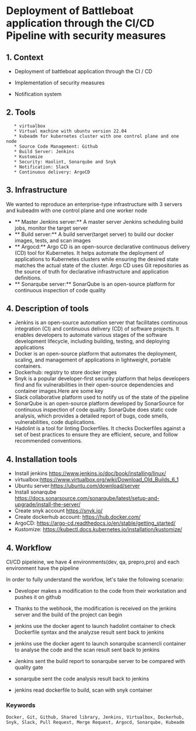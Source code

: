 # Deployment of Battleboat application through the CI/CD Pipeline with security measures

## 1. **Context**
   
   * Deployment of battleboat application through the CI / CD
   
   * Implementation of security measures
   
   * Notification system

## 2. **Tools**
       * virtualbox
       * Virtual machine with ubuntu version 22.04
       * kubeadm for kubernetes cluster with one control plane and one node
       * Source Code Management: Github
       * Build Server: Jenkins 
       * Kustomize
       * Security: Haolint, Sonarqube and Snyk                                         
       * Notification: Slack
       * Continuous delivery: ArgoCD  
       
       
## 3. **Infrastructure**
We wanted to reproduce an enterprise-type infrastructure with 3 servers and kubeadm with one control plane and one worker node

- ** Master Jenkins server:**
A master server Jenkins scheduling build jobs, monitor the target server
- ** Build server:**
A build server(target server) to build our docker images, tests, and scan images
- ** Argocd:**
  Argo CD is an open-source declarative continuous delivery (CD) tool for Kubernetes. It helps automate the deployment of applications to Kubernetes clusters 
  while ensuring the desired state matches the actual state of the cluster. Argo CD uses Git repositories as the source of truth for declarative infrastructure 
  and application definitions.
- ** Sonarqube server:**
SonarQube is an open-source platform for continuous inspection of code quality

## 4. **Description of tools**
- Jenkins is an open-source automation server that facilitates continuous integration (CI) and continuous delivery (CD) of software projects. It enables 
  developers to automate various stages of the software development lifecycle, including building, testing, and deploying applications
- Docker is an open-source platform that automates the deployment, scaling, and management of applications in lightweight, portable containers.
- Dockerhub: registry to store docker imges
- Snyk is a popular developer-first security platform that helps developers find and fix vulnerabilities in their open-source dependencies and container 
  images.Here are some key
- Slack collaborative platform used to notify us of the state of the pipeline
- SonarQube is an open-source platform developed by SonarSource for continuous inspection of code quality. SonarQube does static code analysis, which provides a 
  detailed report of bugs, code smells, vulnerabilities, code duplications.
- Hadolint  is a tool for linting Dockerfiles. It checks Dockerfiles against a set of best practices to ensure they are efficient, secure, and follow 
  recommended conventions. 
## 4. **Installation tools** 
- Install jenkins https://www.jenkins.io/doc/book/installing/linux/
- virtualbox:https://www.virtualbox.org/wiki/Download_Old_Builds_6_1
- Ubuntu server:https://ubuntu.com/download/server
- Install sonarqube https://docs.sonarsource.com/sonarqube/latest/setup-and-upgrade/install-the-server/
- Create snyk account https://snyk.io/
- Create dockerhub account: https://hub.docker.com/
- ArgoCD: https://argo-cd.readthedocs.io/en/stable/getting_started/
- Kustomize: https://kubectl.docs.kubernetes.io/installation/kustomize/

## 4. **Workflow**

CI/CD pipeleine, we have 4 environments(dev, qa, prepro,pro) and each environment have the pipeline

In order to fully understand the workfow, let's take the following scenario:

- Developer makes a modification to the code from their workstation and pushes it on github

- Thanks to the webhook, the modification is received on the jenkins server and the build of the project can begin

- jenkins use the docker agent to launch hadolint container to check Dockerfile syntax and the analyzse result sent back to jenkins

- jenkins use the docker agent to launch sonarqube scannercli container to analyse the code and the scan result sent back to jenkins

- Jenkins sent the build report to sonarqube server to be compared with quality gate

- sonarqube sent the code analysis result back to jenkins

- jenkins read dockerfile to build, scan with snyk container

### Keywords

```
Docker, Git, Github, Shared library, Jenkins, Virtualbox, Dockerhub, Snyk, Slack, Pull Request, Merge Request, Argocd, Sonarqube, Kubeadm
